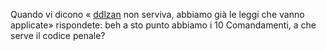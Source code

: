 
Quando vi dicono « [ddlzan](https://mobile.twitter.com/hashtag/ddlzan?src=hashtag_click) non serviva, abbiamo già le leggi che vanno applicate» rispondete: beh a sto punto abbiamo i 10 Comandamenti, a che serve il codice penale?